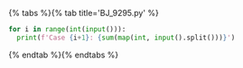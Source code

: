 {% tabs %}{% tab title='BJ_9295.py' %}

```py
for i in range(int(input())):
  print(f'Case {i+1}: {sum(map(int, input().split()))}')
```

{% endtab %}{% endtabs %}
